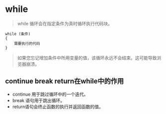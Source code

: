 # while
> while 循环会在指定条件为真时循环执行代码块。

```
while (条件)
{
    需要执行的代码
}
```
> 如果您忘记增加条件中所用变量的值，该循环永远不会结束。这可能导致浏览器崩溃。

## continue break return在while中的作用

- continue 用于跳过循环中的一个迭代。
- break 语句用于跳出循环。
- return语句会终止函数的执行并返回函数的值。
